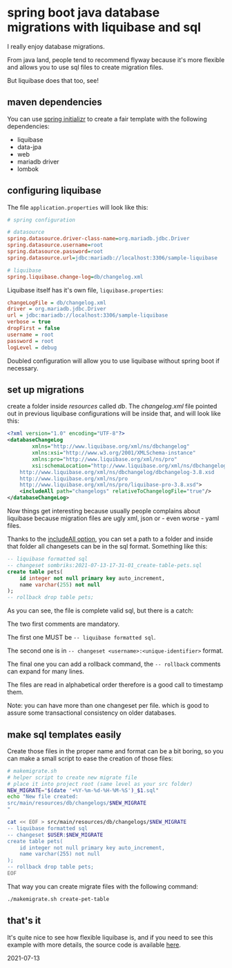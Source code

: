 # spring boot java database migrations with liquibase and sql

I really enjoy database migrations.

From java land, people tend to recommend flyway because it's more flexible and
allows you to use sql files to create migration files.

But liquibase does that too, see!

## maven dependencies

You can use [spring initializr](https://start.spring.io/) to create a fair
template with the following dependencies:

- liquibase
- data-jpa
- web
- mariadb driver
- lombok

## configuring liquibase

The file `application.properties` will look like this:

```ini
# spring configuration

# datasource
spring.datasource.driver-class-name=org.mariadb.jdbc.Driver
spring.datasource.username=root
spring.datasource.password=root
spring.datasource.url=jdbc:mariadb://localhost:3306/sample-liquibase

# liquibase
spring.liquibase.change-log=db/changelog.xml
```

Liquibase itself has it's own file, `liquibase.properties`:

```ini
changeLogFile = db/changelog.xml
driver = org.mariadb.jdbc.Driver
url = jdbc:mariadb://localhost:3306/sample-liquibase
verbose = true
dropFirst = false
username = root
password = root
logLevel = debug
```

Doubled configuration will allow you to use liquibase without spring boot if
necessary.

## set up migrations

create a folder inside *resources* called *db*. The *changelog.xml* file pointed
out in previous liquibase configurations will be inside that, and will look like
this:

```xml
<?xml version="1.0" encoding="UTF-8"?>
<databaseChangeLog
        xmlns="http://www.liquibase.org/xml/ns/dbchangelog"
        xmlns:xsi="http://www.w3.org/2001/XMLSchema-instance"
        xmlns:pro="http://www.liquibase.org/xml/ns/pro"
        xsi:schemaLocation="http://www.liquibase.org/xml/ns/dbchangelog
    http://www.liquibase.org/xml/ns/dbchangelog/dbchangelog-3.8.xsd
    http://www.liquibase.org/xml/ns/pro 
    http://www.liquibase.org/xml/ns/pro/liquibase-pro-3.8.xsd">
    <includeAll path="changelogs" relativeToChangelogFile="true"/>
</databaseChangeLog>
```

Now things get interesting because usually people complains about liquibase
because migration files are ugly xml, json or - even worse - yaml files.

Thanks to the
[includeAll option](https://docs.liquibase.com/concepts/advanced/includeall.html),
you can set a path to a folder and inside that folder all changesets can be in
the sql format. Something like this:

```sql
-- liquibase formatted sql
-- changeset sombriks:2021-07-13-17-31-01_create-table-pets.sql
create table pets(
    id integer not null primary key auto_increment,
    name varchar(255) not null
);
-- rollback drop table pets;
```

As you can see, the file is complete valid sql, but there is a catch:

The two first comments are mandatory.

The first one MUST be `-- liquibase formatted sql`.

The second one is in `-- changeset <username>:<unique-identifier>` format.

The final one you can add a rollback command, the `-- rollback` comments can
expand for many lines.

The files are read in alphabetical order therefore is a good call to timestamp
them.

Note: you can have more than one changeset per file. which is good to assure
some transactional consistency on older databases.

## make sql templates easily

Create those files in the proper name and format can be a bit boring, so you can
make a small script to ease the creation of those files:

```bash
# makemigrate.sh
# helper script to create new migrate file
# place it into project root (same level as your src folder)
NEW_MIGRATE="$(date '+%Y-%m-%d-%H-%M-%S')_$1.sql"
echo "New file created:
src/main/resources/db/changelogs/$NEW_MIGRATE
"

cat << EOF > src/main/resources/db/changelogs/$NEW_MIGRATE
-- liquibase formatted sql
-- changeset $USER:$NEW_MIGRATE
create table pets(
    id integer not null primary key auto_increment,
    name varchar(255) not null
);
-- rollback drop table pets;
EOF
```

That way you can create migrate files with the following command:

```bash
./makemigrate.sh create-pet-table
```

## that's it

It's quite nice to see how flexible liquibase is, and if you need to see this
example with more details, the source code is available
[here](https://github.com/sombriks/sample-liquibase).

2021-07-13

